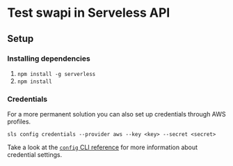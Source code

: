 # Test swapi in  Serveless API

## Setup

### Installing dependencies
1. `npm install -g serverless`
2. `npm install`

### Credentials
For a more permanent solution you can also set up credentials through AWS profiles.

`sls config credentials --provider aws --key <key> --secret <secret>`

Take a look at the
[`config` CLI reference](https://github.com/serverless/serverless/blob/fb7324d271ed663a1dcd8cc93241fc6bf6726812/docs/providers/aws/cli-reference/config-credentials.md)
for more information about credential settings.
